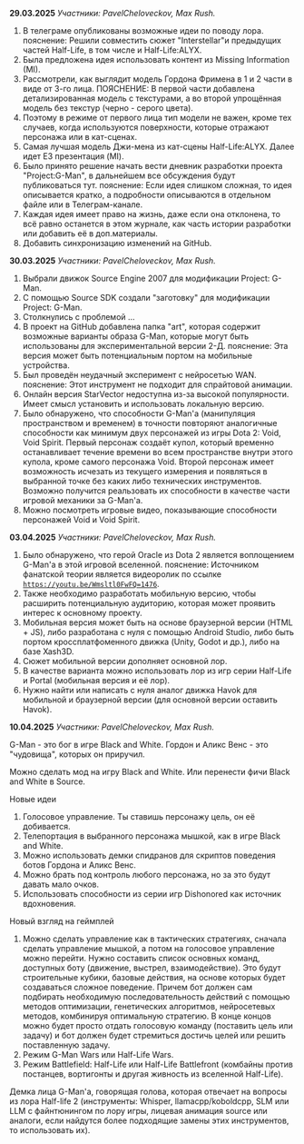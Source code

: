 **29.03.2025**
	*Участники: PavelCheloveckov, Max Rush.*
1. В телеграме опубликованы возможные идеи по поводу лора.
	пояснение: Решили совместить сюжет "Interstellar"и предыдущих частей Half-Life,
	в том числе и Half-Life:ALYX.
2. Была предложена идея использовать контент из Missing Information (MI).
3. Рассмотрели, как выглядит модель Гордона Фримена в 1 и 2 части в виде от 3-го лица.
	ПОЯСНЕНИЕ: В первой части добавлена детализированная модель с текстурами, а во второй 
	упрощённая модель без текстур (черно - серого цвета).
4. Поэтому в режиме от первого лица тип модели не важен, кроме тех случаев, когда используются поверхности, которые отражают персонажа или в кат-сценах.
5. Самая лучшая модель Джи-мена из кат-сцены Half-Life:ALYX. Далее идет E3 презентация (MI).
6. Было принято решение начать вести дневник разработки проекта "Project:G-Man", в дальнейшем все обсуждения будут публиковаться тут.
	пояснение:  Если идея слишком сложная, то идея описывается кратко, а подробности описываются в отдельном файле или в Телеграм-канале.
7. Каждая идея имеет право на жизнь, даже если она отклонена, то всё равно останется в этом журнале, как часть истории разработки или добавить её в доп.материалы.
8. Добавить синхронизацию изменений на GitHub.

**30.03.2025**
	*Участники: PavelCheloveckov, Max Rush.*
1. Выбрали движок Source Engine 2007 для модификации Project: G-Man.
2. С помощью Source SDK создали "заготовку" для модификации Project: G-Man.
3. Столкнулись с проблемой …
4. В проект на GitHub добавлена папка "art", которая содержит возможные варианты образа G-Man, которые могут быть использованы для экспериментальной версии 2-Д.
	пояснение: Эта версия может быть потенциальным портом на мобильные устройства.
5. Был проведён неудачный эксперимент с нейросетью WAN.
	пояснение: Этот инструмент не подходит для спрайтовой анимации.
6. Онлайн версия StarVector недоступна из-за высокой популярности. Имеет смысл установить и использовать локальную версию.
7. Было обнаружено, что способности G-Man'а (манипуляция пространством и временем) в точности повторяют аналогичные способности как минимум двух персонажей из игры Dota 2: Void, Void Spirit. Первый персонаж создаёт купол, который временно останавливает течение времени во всем пространстве внутри этого купола, кроме самого персонажа Void. Второй персонаж имеет возможность исчезать из текущего измерения и появляться в выбранной точке без каких либо технических инструментов. Возможно получится  реальзовать их способности в качестве части игровой механики за G-Man'а.
8. Можно посмотреть игровые видео, показывающие способности персонажей Void и Void Spirit.

**03.04.2025**
	*Участники: PavelCheloveckov, Max Rush.*
1. Было обнаружено, что герой Oracle из Dota 2 является воплощением G-Man'а в этой игровой вселенной.
	пояснение: Источником фанатской теории является видеоролик по ссылке [`https://youtu.be/Wmsltl0FwFQ=1476`](https://youtu.be/Wmsltl0FwFQ=1476).
2. Также необходимо разработать мобильную версию, чтобы расширить потенциальную аудиторию, которая может проявить интерес к основному проекту.
3. Мобильная версия может быть на основе браузерной версии (HTML + JS), либо разработана с нуля с помощью Android Studio, либо быть портом кроссплатфоменного движка (Unity, Godot и др.), либо на базе Xash3D.
4. Сюжет мобильной версии дополняет основной лор.
5. В качестве варианта можно использовать лор из игр серии Half-Life и Portal (мобильная версия и её лор).
6.  Нужно найти или написать с нуля аналог движка Havok для мобильной и браузерной версии (для основной версии оставить Havok).

**10.04.2025**
	*Участники: PavelCheloveckov, Max Rush.*
 
G-Man - это бог в игре Black and White. Гордон и Аликс Венс - это "чудовища", которых он приручил.

Можно сделать мод на игру Black and White. Или перенести фичи Black and White в Source.

Новые идеи 
1. Голосовое управление. Ты ставишь персонажу цель, он её добивается.
2. Телепортация в выбранного персонажа мышкой, как в игре Black and White.
3. Можно использовать демки спидранов для скриптов поведения ботов Гордона и Аликс Венс.
4. Можно брать под контроль любого персонажа, но за это будут давать мало очков.
5. Использовать способности из серии игр Dishonored как источник вдохновения.

Новый взгляд на геймплей
1. Можно сделать управление как в тактических стратегиях, сначала сделать управление мышкой, а потом на голосовое управление можно перейти. Нужно составить список основных команд, доступных боту (движение, выстрел, взаимодействие). Это будут строительные кубики, базовые действия, на основе которых будет создаваться сложное поведение. Причем бот должен сам подбирать необходимую последовательность действий с помощью методов оптимизации, генетических алгоритмов, нейросетевых методов, комбинируя оптимальную стратегию. В конце концов можно будет просто отдать голосовую команду (поставить цель или задачу) и бот должен будет стремиться достичь целей или решить поставленную задачу. 
2. Режим G-Man Wars или Half-Life Wars.
3. Режим Battlefield: Half-Life или Half-Life Battlefront (комбайны против постанцев, вортигонты и другая живность из вселенной Half-Life). 

Демка лица G-Man'a, говорящая голова, которая отвечает на вопросы из лора Half-life 2 (инструменты: Whisper, llamacpp/koboldcpp, SLM или LLM с файнтюнингом по лору игры, лицевая анимация source или аналоги, если найдутся более подходящие замены этих инструментов, то использовать их).
   
